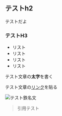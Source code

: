 ## テストh2
テストだよ

### テストH3

- リスト
- リスト
- リスト
- リスト

テスト文章の**太字**を書く

テスト文章の[リンク](https://note.com)を貼る

<img src="test.jpg" alt="テスト鉄名文">


>引用テスト
